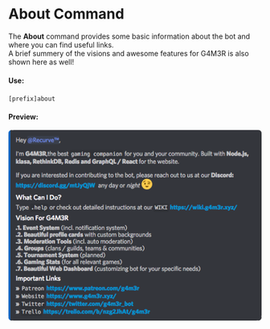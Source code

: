 # About Command

The **About** command provides some basic information about the bot and where you can find useful links.  
A brief summery of the visions and awesome features for G4M3R is also shown here as well!

#### Use:

`[prefix]about`

#### 

#### Preview:

![](/assets/aboutcommand.png)

